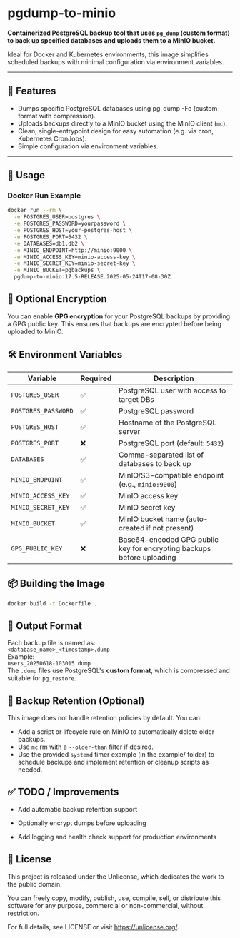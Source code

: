 # pgdump-to-minio

**Containerized PostgreSQL backup tool that uses `pg_dump` (custom format) to back up specified databases and uploads them to a MinIO bucket.**

Ideal for Docker and Kubernetes environments, this image simplifies scheduled backups with minimal configuration via environment variables.

---

## 🔧 Features

- Dumps specific PostgreSQL databases using pg_dump -Fc</code> (custom format with compression).
- Uploads backups directly to a MinIO bucket using the MinIO client (<code>mc</code>).
- Clean, single-entrypoint design for easy automation (e.g. via cron, Kubernetes CronJobs).
- Simple configuration via environment variables.

---

## 🚀 Usage

### Docker Run Example

```bash
docker run --rm \
  -e POSTGRES_USER=postgres \
  -e POSTGRES_PASSWORD=yourpassword \
  -e POSTGRES_HOST=your-postgres-host \
  -e POSTGRES_PORT=5432 \
  -e DATABASES=db1,db2 \
  -e MINIO_ENDPOINT=http://minio:9000 \
  -e MINIO_ACCESS_KEY=minio-access-key \
  -e MINIO_SECRET_KEY=minio-secret-key \
  -e MINIO_BUCKET=pgbackups \
  pgdump-to-minio:17.5-RELEASE.2025-05-24T17-08-30Z
```

## 🔐 Optional Encryption

You can enable **GPG encryption** for your PostgreSQL backups by providing a GPG public key. This ensures that backups are encrypted before being uploaded to MinIO.

## 🛠 Environment Variables

| Variable            | Required | Description                                                           |
| ------------------- | -------- | --------------------------------------------------------------------- |
| `POSTGRES_USER`     | ✅       | PostgreSQL user with access to target DBs                             |
| `POSTGRES_PASSWORD` | ✅       | PostgreSQL password                                                   |
| `POSTGRES_HOST`     | ✅       | Hostname of the PostgreSQL server                                     |
| `POSTGRES_PORT`     | ❌       | PostgreSQL port (default: `5432`)                                     |
| `DATABASES`         | ✅       | Comma-separated list of databases to back up                          |
| `MINIO_ENDPOINT`    | ✅       | MinIO/S3-compatible endpoint (e.g., `minio:9000`)                     |
| `MINIO_ACCESS_KEY`  | ✅       | MinIO access key                                                      |
| `MINIO_SECRET_KEY`  | ✅       | MinIO secret key                                                      |
| `MINIO_BUCKET`      | ✅       | MinIO bucket name (auto-created if not present)                       |
| `GPG_PUBLIC_KEY`    | ❌       | Base64-encoded GPG public key for encrypting backups before uploading |

## 📦 Building the Image

```bash
docker build -t Dockerfile .
```

## 📁 Output Format

Each backup file is named as:<br>
`<database_name>_<timestamp>.dump`<br>
Example:<br>
`users_20250618-103015.dump`<br>
The `.dump` files use PostgreSQL's **custom format**, which is compressed and suitable for `pg_restore`.

## 🔄 Backup Retention (Optional)

This image does not handle retention policies by default. You can:

- Add a script or lifecycle rule on MinIO to automatically delete older backups.
- Use `mc` rm with a `--older-than` filter if desired.
- Use the provided `systemd` timer example (in the example/ folder) to schedule backups and implement retention or cleanup scripts as needed.

## ✅ TODO / Improvements

- Add automatic backup retention support

- Optionally encrypt dumps before uploading

- Add logging and health check support for production environments

## 📜 License

This project is released under the Unlicense, which dedicates the work to the public domain.

You can freely copy, modify, publish, use, compile, sell, or distribute this software for any purpose, commercial or non-commercial, without restriction.

For full details, see LICENSE or visit https://unlicense.org/.
